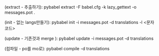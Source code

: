 
(extract - 추출하기): pybabel extract -F babel.cfg -k lazy_gettext -o messages.pot .

(init - 없는 langs만들기): pybabel init -i messages.pot -d translations -l <문자코드>

(update - 기존것과 merge ): pybabel update -i messages.pot -d translations

(컴파일 - po를 mo로): pybabel compile -d translations

